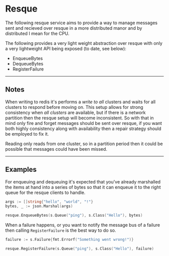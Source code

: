 # Resque

The following resque service aims to provide a way to manage messages sent and
recieved over resque in a more distributed manor and by distributed I mean for
the CPU.

The following provides a very light weight abstraction over resque with only
a very lightweight API being exposed (to date, see below):

 - EnqueueBytes
 - DequeueBytes
 - RegisterFailure

-----

## Notes

When writing to redis it's performs a _write to all_ clusters and waits for
all clusters to respond before moving on. This setup allows for strong
consistency when _all clusters_ are available, but if there is a network
partition then the resque setup will become inconsistent. So with that in mind
only fire and forget messages should be sent over resque, if you want both
highly consistency along with availability then a repair strategy should be
employed to fix it.

Reading only reads from one cluster, so in a partition period then it could be
possible that messages could have been missed.

-----

## Examples

For enqueuing and dequeuing it's expected that you've already marshalled the
items at hand into a series of bytes so that it can enqueue it to the right
queue for the resque clients to handle.

```go
args := []string{"hello", "world", "!"}
bytes, _ := json.Marshal(args)

resque.EnqueueBytes(s.Queue("ping"), s.Class("Hello"), bytes)
```

When a failure happens, or you want to notify the message bus of a failure then
calling `RegisterFailure` is the best way to do so.

```go
failure := s.Failure{fmt.Errorf("Something went wrong!")}

resque.RegisterFailure(s.Queue("ping"), s.Class("Hello"), failure)
```
